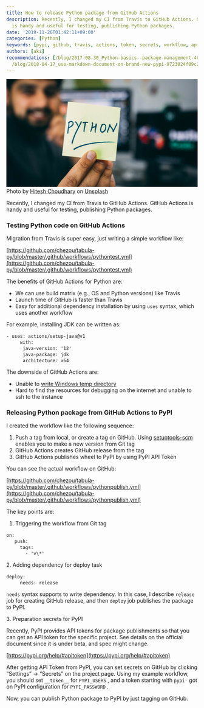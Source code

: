 ```yaml
---
title: How to release Python package from GitHub Actions
description: Recently, I changed my CI from Travis to GitHub Actions. GitHub Actions
  is handy and useful for testing, publishing Python packages.
date: '2019-11-26T01:42:11+09:00'
categories: [Python]
keywords: [pypi, github, travis, actions, token, secrets, workflow, api, python, package]
authors: [aki]
recommendations: [/blog/2017-08-30_Python-basics--package-management-462918458f96/,
  /blog/2018-04-17_use-markdown-document-on-brand-new-pypi-9723024f09c2/, /blog/2017-07-24_Simple-way-to-distribute-your-private-Python-packages-within-your-organization-fb7af5dbd4c9/]
---
```


![](./0__hOksODxf9TX1BkS0.jpg)
Photo by [Hitesh Choudhary](https://unsplash.com/@hiteshchoudhary?utm_source=medium&utm_medium=referral) on [Unsplash](https://unsplash.com?utm_source=medium&utm_medium=referral)

Recently, I changed my CI from Travis to GitHub Actions. GitHub Actions is handy and useful for testing, publishing Python packages.

### Testing Python code on GitHub Actions

Migration from Travis is super easy, just writing a simple workflow like:

[https://github.com/chezou/tabula-py/blob/master/.github/workflows/pythontest.yml](https://github.com/chezou/tabula-py/blob/master/.github/workflows/pythontest.yml)


The benefits of GitHub Actions for Python are:

*   We can use build matrix (e.g., OS and Python versions) like Travis
*   Launch time of GitHub is faster than Travis
*   Easy for additional dependency installation by using `uses` syntax, which uses another workflow

For example, installing JDK can be written as:

```
- uses: actions/setup-java@v1  
     with:  
      java-version: '12'  
      java-package: jdk  
      architecture: x64
```

The downside of GitHub Actions are:

*   Unable to [write Windows temp directory](https://github.community/t5/GitHub-Actions/TEMP-is-broken-on-Windows/m-p/30432)
*   Hard to find the resources for debugging on the internet and unable to ssh to the instance

### Releasing Python package from GitHub Actions to PyPI

I created the workflow like the following sequence:

1.  Push a tag from local, or create a tag on GitHub. Using [setuptools-scm](https://pypi.org/project/setuptools-scm/) enables you to make a new version from Git tag
2.  GitHub Actions creates GitHub release from the tag
3.  GitHub Actions publishes wheel to PyPI by using PyPI API Token

You can see the actual workflow on GitHub:

[https://github.com/chezou/tabula-py/blob/master/.github/workflows/pythonpublish.yml](https://github.com/chezou/tabula-py/blob/master/.github/workflows/pythonpublish.yml)

The key points are:

1.  Triggering the workflow from Git tag

```
on:  
   push:  
     tags:  
       - 'v\*'
```

2\. Adding dependency for deploy task

```
deploy:  
     needs: release
```

`needs` syntax supports to write dependency. In this case, I describe `release` job for creating GitHub release, and then `deploy` job publishes the package to PyPI.

3\. Preparation secrets for PyPI

Recently, PyPI provides API tokens for package publishments so that you can get an API token for the specific project. See details on the official document since it is under beta, and spec might change.

[https://pypi.org/help/#apitoken](https://pypi.org/help/#apitoken)

After getting API Token from PyPI, you can set secrets on GitHub by clicking “Settings” -> “Secrets” on the project page. Using my example workflow, you should set `__token__` for `PYPI_USERS` , and a token starting with `pypi-` got on PyPI configuration for `PYPI_PASSWORD` .

Now, you can publish Python package to PyPI by just tagging on GitHub.
